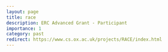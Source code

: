 ```yaml
---
layout: page
title: race
description: ERC Advanced Grant - Participant
importance: 1
category: past
redirect: https://www.cs.ox.ac.uk/projects/RACE/index.html
---
```


